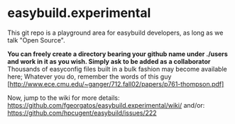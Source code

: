 easybuild.experimental
======================

This git repo is a playground area for easybuild developers, as long as we talk "Open Source".

**You can freely create a directory bearing your github name under ./users and work in it as you wish. Simply ask to be added as a collaborator**
Thousands of easyconfig files built in a bulk fashion may become available here;
Whatever you do, remember the words of this guy [http://www.ece.cmu.edu/~ganger/712.fall02/papers/p761-thompson.pdf]

Now, jump to the wiki for more details:
https://github.com/fgeorgatos/easybuild.experimental/wiki/
and/or: 
https://github.com/hpcugent/easybuild/issues/222